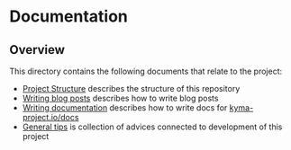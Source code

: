 # Documentation

## Overview

This directory contains the following documents that relate to the project:

- [Project Structure](./project-structure.md) describes the structure of this repository
- [Writing blog posts](./writing-blog-posts.md) describes how to write blog posts
- [Writing documentation](./writing-documentation.md) describes how to write docs for [kyma-project.io/docs](https://kyma-project.io/docs#)
- [General tips](./general-tips.md) is collection of advices connected to development of this project
